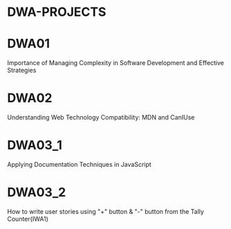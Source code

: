 # DWA-PROJECTS

# DWA01

Importance of Managing Complexity in Software Development and Effective Strategies

# DWA02

Understanding Web Technology Compatibility: MDN and CanIUse

# DWA03_1
Applying Documentation Techniques in JavaScript
# DWA03_2
How to write user stories using "+" button & "-" button from the Tally Counter(IWA1)
